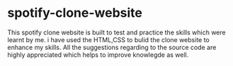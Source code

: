 # spotify-clone-website
This spotify clone website is built to test and practice the skills which were learnt by me.
i have used the HTML,CSS to bulid the clone website to enhance my skills.
All the suggestions regarding to the source code are highly appreciated which helps to improve knowlegde as well.
